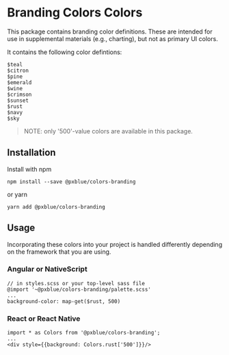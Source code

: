 # Branding Colors Colors

This package contains branding color definitions. These are intended for use in supplemental materials (e.g., charting), but not as primary UI colors. 

It contains the following color defintions:
```
$teal
$citron
$pine
$emerald
$wine
$crimson
$sunset
$rust
$navy
$sky
```
> NOTE: only '500'-value colors are available in this package.

## Installation
Install with npm
```
npm install --save @pxblue/colors-branding
```
or yarn
```
yarn add @pxblue/colors-branding
```

## Usage
Incorporating these colors into your project is handled differently depending on the framework that you are using.

### Angular or NativeScript
```
// in styles.scss or your top-level sass file
@import '~@pxblue/colors-branding/palette.scss'
...
background-color: map-get($rust, 500)
```

### React or React Native
```
import * as Colors from '@pxblue/colors-branding';
...
<div style={{background: Colors.rust['500']}}/>
```